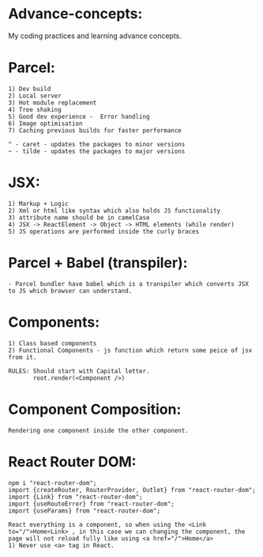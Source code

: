 # Advance-concepts:

My coding practices and learning advance concepts.

# Parcel:

    1) Dev build
    2) Local server
    3) Hot module replacement
    4) Tree shaking
    5) Good dev experience -  Error handling
    6) Image optimisation
    7) Caching previous builds for faster performance

    ^ - caret - updates the packages to minor versions
    ~ - tilde - updates the packages to major versions

# JSX:

    1) Markup + Logic
    2) Xml or html like syntax which also holds JS functionality
    3) attribute name should be in camelCase
    4) JSX -> ReactElement -> Object -> HTML elements (while render)
    5) JS operations are performed inside the curly braces

# Parcel + Babel (transpiler):

    - Parcel bundler have babel which is a transpiler which converts JSX to JS which browser can understand.

# Components:

    1) Class based components
    2) Functional Components - js function which return some peice of jsx from it.

    RULES: Should start with Capital letter.
           root.render(<Component />)

# Component Composition:

    Rendering one component inside the other component.

# React Router DOM:

    npm i "react-router-dom";
    import {createRouter, RouterProvider, Outlet} from "react-router-dom";
    import {Link} from "react-router-dom";
    import {useRouteError} from "react-router-dom";
    import {useParams} from "react-router-dom";

    React everything is a component, so when using the <Link to="/">Home<Link> , in this case we can changing the component, the page will not reload fully like using <a href="/">Home</a>
    1) Never use <a> tag in React.

#
